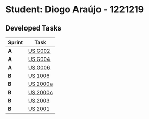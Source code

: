 # Student: Diogo Araújo - 1221219

## Developed Tasks

| Sprint | Task                              |
|--------|-----------------------------------|
| **A**  | [US G002](../us_g002/readme.md)   |
| **A**  | [US G004](../us_g004/readme.md)   |
| **A**  | [US G006](../us_g006/readme.md)   |
| **B**  | [US 1006](../us_1006/readme.md)   |
| **B**  | [US 2000a](../us_2000a/readme.md) |
| **B**  | [US 2000c](../us_2000c/readme.md) |
| **B**  | [US 2003](../us_2003/readme.md)   |
| **B**  | [US 2001](../us_2001/readme.md)   |


